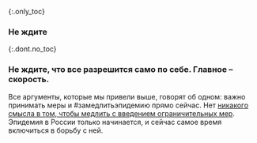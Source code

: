 {:.only_toc}
### Не ждите

{:.dont.no_toc}
###  Не ждите, что все разрешится само по себе. Главное – скорость.

Все аргументы, которые мы привели выше, говорят об одном: важно принимать меры и #замедлитьэпидемию прямо сейчас. Нет [никакого смысла в том, чтобы медлить с введением ограничительных мер](https://twitter.com/TomBossert/status/1236399377087959041). Эпидемия в России только начинается, и сейчас самое время включиться в борьбу с ней.
